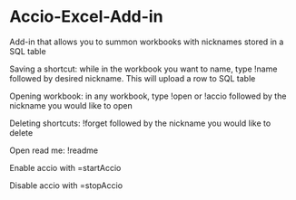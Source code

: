 # Accio-Excel-Add-in
Add-in that allows you to summon workbooks with nicknames stored in a SQL table


Saving a shortcut: while in the workbook you want to name, type !name followed by desired nickname. This will upload a row to SQL table

Opening workbook: in any workbook, type !open or !accio followed by the nickname you would like to open

Deleting shortcuts: !forget followed by the nickname you would like to delete

Open read me: !readme 

Enable accio with =startAccio

Disable accio with =stopAccio
